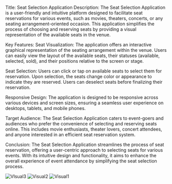 


Title: Seat Selection Application
Description:
The Seat Selection Application is a user-friendly and intuitive platform designed to facilitate seat reservations for various events, such as movies, theaters, concerts, or any seating arrangement-oriented occasion. This application simplifies the process of choosing and reserving seats by providing a visual representation of the available seats in the venue.

Key Features:
Seat Visualization: The application offers an interactive graphical representation of the seating arrangement within the venue. Users can easily view the layout of the available seats, their statuses (available, selected, sold), and their positions relative to the screen or stage.

Seat Selection: Users can click or tap on available seats to select them for reservation. Upon selection, the seats change color or appearance to indicate they are reserved. Users can deselect seats before finalizing their reservation.

Responsive Design: The application is designed to be responsive across various devices and screen sizes, ensuring a seamless user experience on desktops, tablets, and mobile phones.

Target Audience:
The Seat Selection Application caters to event-goers and audiences who prefer the convenience of selecting and reserving seats online. This includes movie enthusiasts, theater lovers, concert attendees, and anyone interested in an efficient seat reservation system.

Conclusion:
The Seat Selection Application streamlines the process of seat reservation, offering a user-centric approach to selecting seats for various events. With its intuitive design and functionality, it aims to enhance the overall experience of event attendance by simplifying the seat selection process.

![VIsual3](https://github.com/MuhammadImaz/Seat-Selector/assets/101148427/b83a927f-2d71-4439-9102-0d2ff121c99b)
![Visual2](https://github.com/MuhammadImaz/Seat-Selector/assets/101148427/a833c956-58a1-44de-9fd6-d08e87a285c4)
![Visual1](https://github.com/MuhammadImaz/Seat-Selector/assets/101148427/ec53bacb-300a-42d1-a363-da2b5f17c585)

